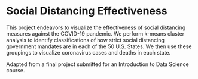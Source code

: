 # Social Distancing Effectiveness

This project endeavors to visualize the effectiveness of social distancing measures against the COVID-19 pandemic. We perform k-means cluster analysis to identify classifications of how strict social distancing government mandates are in each of the 50 U.S. States. We then use these groupings to visualize coronavirus cases and deaths in each state.

Adapted from a final project submitted for an Introduction to Data Science course.
